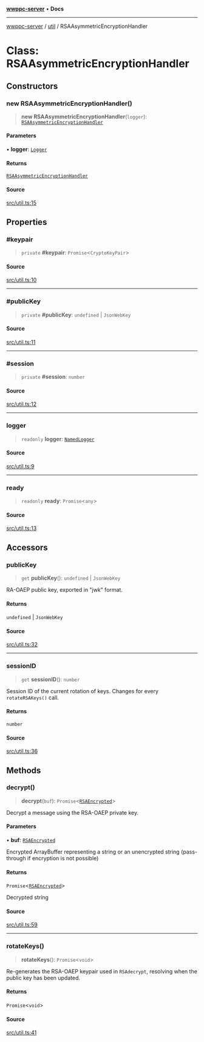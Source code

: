 [**wwppc-server**](../../README.md) • **Docs**

***

[wwppc-server](../../modules.md) / [util](../README.md) / RSAAsymmetricEncryptionHandler

# Class: RSAAsymmetricEncryptionHandler

## Constructors

### new RSAAsymmetricEncryptionHandler()

> **new RSAAsymmetricEncryptionHandler**(`logger`): [`RSAAsymmetricEncryptionHandler`](RSAAsymmetricEncryptionHandler.md)

#### Parameters

• **logger**: [`Logger`](../../log/interfaces/Logger.md)

#### Returns

[`RSAAsymmetricEncryptionHandler`](RSAAsymmetricEncryptionHandler.md)

#### Source

[src/util.ts:15](https://github.com/WWPPC/WWPPC-server/blob/5af5647ee3617fa27e87b8a991f7e99d942ffb71/src/util.ts#L15)

## Properties

### #keypair

> `private` **#keypair**: `Promise`\<`CryptoKeyPair`\>

#### Source

[src/util.ts:10](https://github.com/WWPPC/WWPPC-server/blob/5af5647ee3617fa27e87b8a991f7e99d942ffb71/src/util.ts#L10)

***

### #publicKey

> `private` **#publicKey**: `undefined` \| `JsonWebKey`

#### Source

[src/util.ts:11](https://github.com/WWPPC/WWPPC-server/blob/5af5647ee3617fa27e87b8a991f7e99d942ffb71/src/util.ts#L11)

***

### #session

> `private` **#session**: `number`

#### Source

[src/util.ts:12](https://github.com/WWPPC/WWPPC-server/blob/5af5647ee3617fa27e87b8a991f7e99d942ffb71/src/util.ts#L12)

***

### logger

> `readonly` **logger**: [`NamedLogger`](../../log/classes/NamedLogger.md)

#### Source

[src/util.ts:9](https://github.com/WWPPC/WWPPC-server/blob/5af5647ee3617fa27e87b8a991f7e99d942ffb71/src/util.ts#L9)

***

### ready

> `readonly` **ready**: `Promise`\<`any`\>

#### Source

[src/util.ts:13](https://github.com/WWPPC/WWPPC-server/blob/5af5647ee3617fa27e87b8a991f7e99d942ffb71/src/util.ts#L13)

## Accessors

### publicKey

> `get` **publicKey**(): `undefined` \| `JsonWebKey`

RA-OAEP public key, exported in "jwk" format.

#### Returns

`undefined` \| `JsonWebKey`

#### Source

[src/util.ts:32](https://github.com/WWPPC/WWPPC-server/blob/5af5647ee3617fa27e87b8a991f7e99d942ffb71/src/util.ts#L32)

***

### sessionID

> `get` **sessionID**(): `number`

Session ID of the current rotation of keys. Changes for every `rotateRSAKeys()` call.

#### Returns

`number`

#### Source

[src/util.ts:36](https://github.com/WWPPC/WWPPC-server/blob/5af5647ee3617fa27e87b8a991f7e99d942ffb71/src/util.ts#L36)

## Methods

### decrypt()

> **decrypt**(`buf`): `Promise`\<[`RSAEncrypted`](../type-aliases/RSAEncrypted.md)\>

Decrypt a message using the RSA-OAEP private key.

#### Parameters

• **buf**: [`RSAEncrypted`](../type-aliases/RSAEncrypted.md)

Encrypted ArrayBuffer representing a string or an unencrypted string (pass-through if encryption is not possible)

#### Returns

`Promise`\<[`RSAEncrypted`](../type-aliases/RSAEncrypted.md)\>

Decrypted string

#### Source

[src/util.ts:59](https://github.com/WWPPC/WWPPC-server/blob/5af5647ee3617fa27e87b8a991f7e99d942ffb71/src/util.ts#L59)

***

### rotateKeys()

> **rotateKeys**(): `Promise`\<`void`\>

Re-generates the RSA-OAEP keypair used in `RSAdecrypt`, resolving when the public key has been updated.

#### Returns

`Promise`\<`void`\>

#### Source

[src/util.ts:41](https://github.com/WWPPC/WWPPC-server/blob/5af5647ee3617fa27e87b8a991f7e99d942ffb71/src/util.ts#L41)
